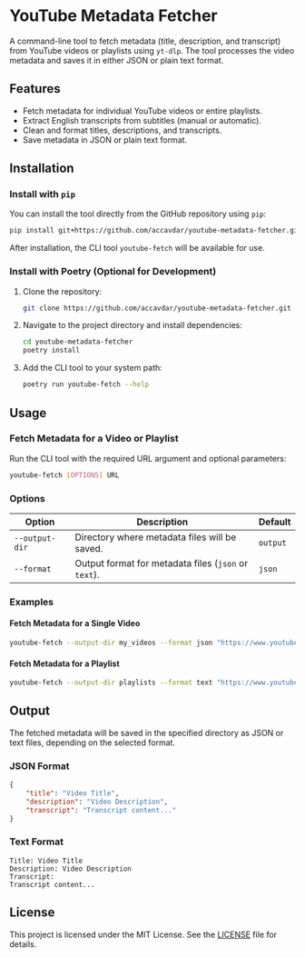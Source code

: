 # YouTube Metadata Fetcher

A command-line tool to fetch metadata (title, description, and transcript) from YouTube videos or playlists using `yt-dlp`. The tool processes the video metadata and saves it in either JSON or plain text format.

## Features

- Fetch metadata for individual YouTube videos or entire playlists.
- Extract English transcripts from subtitles (manual or automatic).
- Clean and format titles, descriptions, and transcripts.
- Save metadata in JSON or plain text format.

## Installation

### Install with `pip`

You can install the tool directly from the GitHub repository using `pip`:

```bash
pip install git+https://github.com/accavdar/youtube-metadata-fetcher.git
```

After installation, the CLI tool `youtube-fetch` will be available for use.

### Install with Poetry (Optional for Development)

1. Clone the repository:

   ```bash
   git clone https://github.com/accavdar/youtube-metadata-fetcher.git
   ```

2. Navigate to the project directory and install dependencies:

   ```bash
   cd youtube-metadata-fetcher
   poetry install
   ```

3. Add the CLI tool to your system path:

   ```bash
   poetry run youtube-fetch --help
   ```

## Usage

### Fetch Metadata for a Video or Playlist

Run the CLI tool with the required URL argument and optional parameters:

```bash
youtube-fetch [OPTIONS] URL
```

### Options

| Option        | Description                                                                                     | Default       |
|---------------|-------------------------------------------------------------------------------------------------|---------------|
| `--output-dir`| Directory where metadata files will be saved.                                                   | `output`      |
| `--format`    | Output format for metadata files (`json` or `text`).                                            | `json`        |

### Examples

#### Fetch Metadata for a Single Video

```bash
youtube-fetch --output-dir my_videos --format json "https://www.youtube.com/watch?v=dQw4w9WgXcQ"
```

#### Fetch Metadata for a Playlist

```bash
youtube-fetch --output-dir playlists --format text "https://www.youtube.com/playlist?list=PLFgquLnL59amGJ6jDFmTa8sqpQjKYjRBl"
```

## Output

The fetched metadata will be saved in the specified directory as JSON or text files, depending on the selected format.

### JSON Format

```json
{
    "title": "Video Title",
    "description": "Video Description",
    "transcript": "Transcript content..."
}
```

### Text Format

```
Title: Video Title
Description: Video Description
Transcript:
Transcript content...
```

## License

This project is licensed under the MIT License. See the [LICENSE](LICENSE) file for details.

